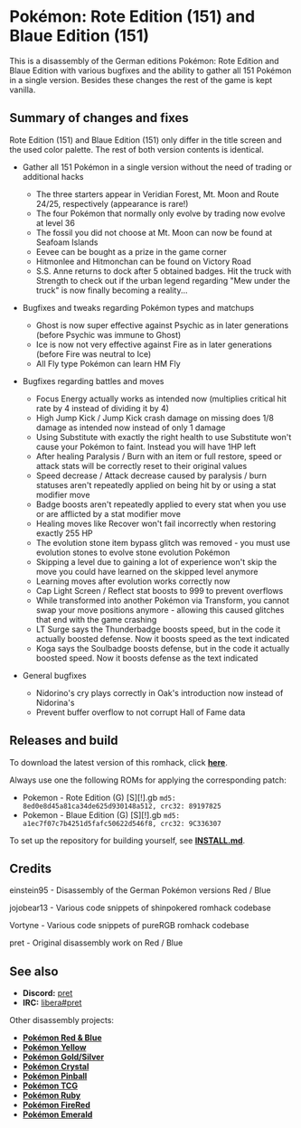 # Pokémon: Rote Edition (151) and Blaue Edition (151)

This is a disassembly of the German editions Pokémon: Rote Edition and Blaue Edition with various bugfixes and the ability to gather all 151 Pokémon in a single version. Besides these changes the rest of the game is kept vanilla.

## Summary of changes and fixes

Rote Edition (151) and Blaue Edition (151) only differ in the title screen and the used color palette. The rest of both version contents is identical.

- Gather all 151 Pokémon in a single version without the need of trading or additional hacks
  - The three starters appear in Veridian Forest, Mt. Moon and Route 24/25, respectively (appearance is rare!)
  - The four Pokémon that normally only evolve by trading now evolve at level 36
  - The fossil you did not choose at Mt. Moon can now be found at Seafoam Islands
  - Eevee can be bought as a prize in the game corner
  - Hitmonlee and Hitmonchan can be found on Victory Road
  - S.S. Anne returns to dock after 5 obtained badges. Hit the truck with Strength to check out if the urban legend regarding "Mew under the truck" is now finally becoming a reality...
 
- Bugfixes and tweaks regarding Pokémon types and matchups
  - Ghost is now super effective against Psychic as in later generations (before Psychic was immune to Ghost)
  - Ice is now not very effective against Fire as in later generations (before Fire was neutral to Ice)
  - All Fly type Pokémon can learn HM Fly
  
- Bugfixes regarding battles and moves
  - Focus Energy actually works as intended now (multiplies critical hit rate by 4 instead of dividing it by 4)
  - High Jump Kick / Jump Kick crash damage on missing does 1/8 damage as intended now instead of only 1 damage
  - Using Substitute with exactly the right health to use Substitute won't cause your Pokémon to faint. Instead you will have 1HP left
  - After healing Paralysis / Burn with an item or full restore, speed or attack stats will be correctly reset to their original values
  - Speed decrease / Attack decrease caused by paralysis / burn statuses aren't repeatedly applied on being hit by or using a stat modifier move
  - Badge boosts aren't repeatedly applied to every stat when you use or are afflicted by a stat modifier move
  - Healing moves like Recover won't fail incorrectly when restoring exactly 255 HP
  - The evolution stone item bypass glitch was removed - you must use evolution stones to evolve stone evolution Pokémon
  - Skipping a level due to gaining a lot of experience won't skip the move you could have learned on the skipped level anymore
  - Learning moves after evolution works correctly now
  - Cap Light Screen / Reflect stat boosts to 999 to prevent overflows
  - While transformed into another Pokémon via Transform, you cannot swap your move positions anymore - allowing this caused glitches that end with the game crashing
  - LT Surge says the Thunderbadge boosts speed, but in the code it actually boosted defense. Now it boosts speed as the text indicated
  - Koga says the Soulbadge boosts defense, but in the code it actually boosted speed. Now it boosts defense as the text indicated

- General bugfixes
  - Nidorino's cry plays correctly in Oak's introduction now instead of Nidorina's
  - Prevent buffer overflow to not corrupt Hall of Fame data

## Releases and build

To download the latest version of this romhack, click [**here**](https://github.com/Saint-Fall/pokered-de-151/releases/latest).

Always use one the following ROMs for applying the corresponding patch:

* Pokemon - Rote Edition (G) [S][!].gb  `md5: 8ed0e8d45a81ca34de625d930148a512, crc32: 89197825`
* Pokemon - Blaue Edition (G) [S][!].gb  `md5: a1ec7f07c7b4251d5fafc50622d546f8, crc32: 9C336307`

To set up the repository for building yourself, see [**INSTALL.md**](INSTALL.md).

## Credits

einstein95 - Disassembly of the German Pokémon versions Red / Blue

jojobear13 - Various code snippets of shinpokered romhack codebase

Vortyne - Various code snippets of pureRGB romhack codebase

pret - Original disassembly work on Red / Blue

## See also

- **Discord:** [pret][discord]
- **IRC:** [libera#pret][irc]

Other disassembly projects:

- [**Pokémon Red & Blue**][pokered]
- [**Pokémon Yellow**][pokeyellow]
- [**Pokémon Gold/Silver**][pokegold]
- [**Pokémon Crystal**][pokecrystal]
- [**Pokémon Pinball**][pokepinball]
- [**Pokémon TCG**][poketcg]
- [**Pokémon Ruby**][pokeruby]
- [**Pokémon FireRed**][pokefirered]
- [**Pokémon Emerald**][pokeemerald]

[pokered]: https://github.com/pret/pokered
[pokeyellow]: https://github.com/pret/pokeyellow
[pokegold]: https://github.com/pret/pokegold
[pokecrystal]: https://github.com/pret/pokecrystal
[pokepinball]: https://github.com/pret/pokepinball
[poketcg]: https://github.com/pret/poketcg
[pokeruby]: https://github.com/pret/pokeruby
[pokefirered]: https://github.com/pret/pokefirered
[pokeemerald]: https://github.com/pret/pokeemerald
[discord]: https://discord.gg/d5dubZ3
[irc]: https://web.libera.chat/?#pret

